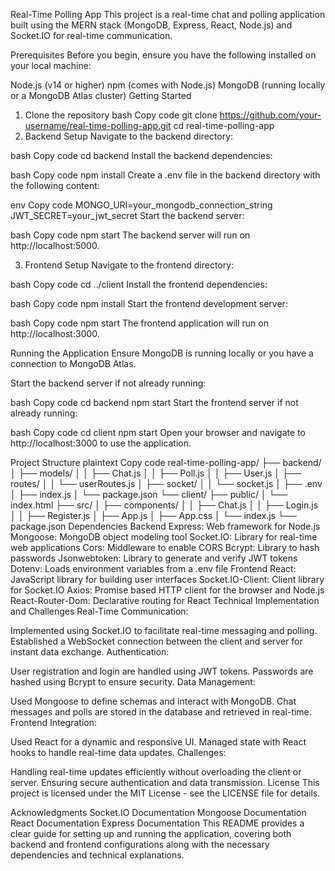 Real-Time Polling App
This project is a real-time chat and polling application built using the MERN stack (MongoDB, Express, React, Node.js) and Socket.IO for real-time communication.

Prerequisites
Before you begin, ensure you have the following installed on your local machine:

Node.js (v14 or higher)
npm (comes with Node.js)
MongoDB (running locally or a MongoDB Atlas cluster)
Getting Started
1. Clone the repository
bash
Copy code
git clone https://github.com/your-username/real-time-polling-app.git
cd real-time-polling-app
2. Backend Setup
Navigate to the backend directory:

bash
Copy code
cd backend
Install the backend dependencies:

bash
Copy code
npm install
Create a .env file in the backend directory with the following content:

env
Copy code
MONGO_URI=your_mongodb_connection_string
JWT_SECRET=your_jwt_secret
Start the backend server:

bash
Copy code
npm start
The backend server will run on http://localhost:5000.

3. Frontend Setup
Navigate to the frontend directory:

bash
Copy code
cd ../client
Install the frontend dependencies:

bash
Copy code
npm install
Start the frontend development server:

bash
Copy code
npm start
The frontend application will run on http://localhost:3000.

Running the Application
Ensure MongoDB is running locally or you have a connection to MongoDB Atlas.

Start the backend server if not already running:

bash
Copy code
cd backend
npm start
Start the frontend server if not already running:

bash
Copy code
cd client
npm start
Open your browser and navigate to http://localhost:3000 to use the application.

Project Structure
plaintext
Copy code
real-time-polling-app/
├── backend/
│   ├── models/
│   │   ├── Chat.js
│   │   ├── Poll.js
│   │   ├── User.js
│   ├── routes/
│   │   └── userRoutes.js
│   ├── socket/
│   │   └── socket.js
│   ├── .env
│   ├── index.js
│   └── package.json
└── client/
    ├── public/
    │   └── index.html
    ├── src/
    │   ├── components/
    │   │   ├── Chat.js
    │   │   ├── Login.js
    │   │   ├── Register.js
    │   ├── App.js
    │   ├── App.css
    │   └── index.js
    └── package.json
Dependencies
Backend
Express: Web framework for Node.js
Mongoose: MongoDB object modeling tool
Socket.IO: Library for real-time web applications
Cors: Middleware to enable CORS
Bcrypt: Library to hash passwords
Jsonwebtoken: Library to generate and verify JWT tokens
Dotenv: Loads environment variables from a .env file
Frontend
React: JavaScript library for building user interfaces
Socket.IO-Client: Client library for Socket.IO
Axios: Promise based HTTP client for the browser and Node.js
React-Router-Dom: Declarative routing for React
Technical Implementation and Challenges
Real-Time Communication:

Implemented using Socket.IO to facilitate real-time messaging and polling.
Established a WebSocket connection between the client and server for instant data exchange.
Authentication:

User registration and login are handled using JWT tokens.
Passwords are hashed using Bcrypt to ensure security.
Data Management:

Used Mongoose to define schemas and interact with MongoDB.
Chat messages and polls are stored in the database and retrieved in real-time.
Frontend Integration:

Used React for a dynamic and responsive UI.
Managed state with React hooks to handle real-time data updates.
Challenges:

Handling real-time updates efficiently without overloading the client or server.
Ensuring secure authentication and data transmission.
License
This project is licensed under the MIT License - see the LICENSE file for details.

Acknowledgments
Socket.IO Documentation
Mongoose Documentation
React Documentation
Express Documentation
This README provides a clear guide for setting up and running the application, covering both backend and frontend configurations along with the necessary dependencies and technical explanations.
